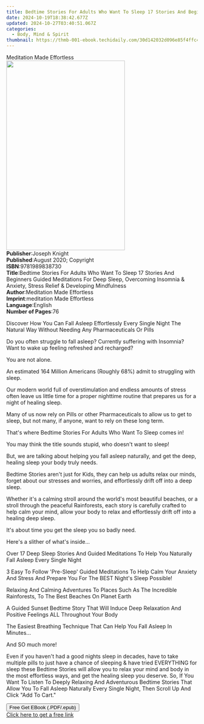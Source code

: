 ```yaml
---
title: Bedtime Stories For Adults Who Want To Sleep 17 Stories And Beginners Guided Meditations For Deep Sleep, Overcoming Insomnia & Anxiety, Stress Relief & Developing Mindfulness | Free Book
date: 2024-10-19T18:38:42.677Z
updated: 2024-10-27T03:40:51.067Z
categories:
  - Body, Mind & Spirit
thumbnail: https://thmb-001-ebook.techidaily.com/30d142032d096e85f4ffc46c7ece7af6e8694a563fdca437a1d14b77089e45ed.jpg
---
```

<main id="book-container">
  <div class="flex flex-col">
    <div class="book-brief flex-1 py-6 px-4 sm:p-6 md:py-10 md:px-8">
      <!-- brief-->
      <div class="book-brief-main">Meditation Made Effortless</div>
    </div>
    <div
      class="book-meta-info flex-1 grid gap-4 col-start-1 col-end-3 row-start-1 sm:mb-6 sm:grid-cols-4 lg:gap-6 lg:col-start-2 lg:row-end-6 lg:row-span-6 lg:mb-0"
    >
      <div
        class="book-meta-info-left place-content-center mt-4 p-4 text-sm leading-6 col-start-2 col-span-2 dark:text-slate-400"
      >
        <img
          class="w-full h-500 object-cover rounded-lg sm:h-255 sm:col-span-2 lg:col-span-full"
          src="https://img-001-ebook.techidaily.com/4813739679d61369bf4bdc7965bca99aba12cf31e6b7f151a435966a1032f269.jpg"
          alt=""
          width="312"
          height="500"
        />
      </div>
      <div
        class="book-meta-info-right mt-2 col-start-1 row-start-2 col-span-3 self-center"
      >
        <!-- meta data  -->
        <div class="flex flex-col px-4 md:px-8">
          <div class="flex-1">
            <strong>Publisher</strong>:<span class="px-2">Joseph Knight</span>
          </div>
          <div class="flex-1">
            <strong>Published</strong>:<span class="px-2"
              >August 2020; Copyright</span
            >
          </div>
          <div class="flex-1">
            <strong>ISBN</strong>:<span class="px-2">9781989838730</span>
          </div>
          <div class="flex-1">
            <strong>Title</strong>:<span class="px-2"
              >Bedtime Stories For Adults Who Want To Sleep 17 Stories And
              Beginners Guided Meditations For Deep Sleep, Overcoming Insomnia
              &amp; Anxiety, Stress Relief &amp; Developing Mindfulness</span
            >
          </div>
          <div class="flex-1">
            <strong>Author</strong>:<span class="px-2"
              >Meditation Made Effortless</span
            >
          </div>
          <div class="flex-1">
            <strong>Imprint</strong>:<span class="px-2"
              >meditation Made Effortless</span
            >
          </div>
          <div class="flex-1">
            <strong>Language</strong>:<span class="px-2">English</span>
          </div>
          <div class="flex-1">
            <strong>Number of Pages</strong>:<span class="px-2">76</span>
          </div>
        </div>
      </div>
    </div>
    <div class="book-description flex-1 py-6 px-4 sm:p-6 md:py-10 md:px-8">
      <div class="book-description-main">
        <div accordion-content="" id="description">
          <p>
            Discover How You Can Fall Asleep Effortlessly Every Single Night The
            Natural Way Without Needing Any Pharmaceuticals Or Pills
          </p>
          <p>
            Do you often struggle to fall asleep? Currently suffering with
            Insomnia? Want to wake up feeling refreshed and recharged?
          </p>
          <p>You are not alone.</p>
          <p>
            An estimated 164 Million Americans (Roughly 68%) admit to struggling
            with sleep.
          </p>
          <p>
            Our modern world full of overstimulation and endless amounts of
            stress often leave us little time for a proper nighttime routine
            that prepares us for a night of healing sleep.
          </p>
          <p>
            Many of us now rely on Pills or other Pharmaceuticals to allow us to
            get to sleep, but not many, if anyone, want to rely on these long
            term.
          </p>
          <p>
            That's where Bedtime Stories For Adults Who Want To Sleep comes in!
          </p>
          <p>
            You may think the title sounds stupid, who doesn't want to sleep!
          </p>
          <p>
            But, we are talking about helping you fall asleep naturally, and get
            the deep, healing sleep your body truly needs.
          </p>
          <p>
            Bedtime Stories aren't just for Kids, they can help us adults relax
            our minds, forget about our stresses and worries, and effortlessly
            drift off into a deep sleep.
          </p>
          <p>
            Whether it's a calming stroll around the world's most beautiful
            beaches, or a stroll through the peaceful Rainforests, each story is
            carefully crafted to help calm your mind, allow your body to relax
            and effortlessly drift off into a healing deep sleep.
          </p>
          <p>It's about time you get the sleep you so badly need.</p>
          <p>Here's a slither of what's inside...</p>
          <p>
            Over 17 Deep Sleep Stories And Guided Meditations To Help You
            Naturally Fall Asleep Every Single Night
          </p>
          <p>
            3 Easy To Follow 'Pre-Sleep' Guided Meditations To Help Calm Your
            Anxiety And Stress And Prepare You For The BEST Night's Sleep
            Possible!
          </p>
          <p>
            Relaxing And Calming Adventures To Places Such As The Incredible
            Rainforests, To The Best Beaches On Planet Earth
          </p>
          <p>
            A Guided Sunset Bedtime Story That Will Induce Deep Relaxation And
            Positive Feelings ALL Throughout Your Body
          </p>
          <p>
            The Easiest Breathing Technique That Can Help You Fall Asleep In
            Minutes...
          </p>
          <p>And SO much more!</p>
          <p>
            Even if you haven't had a good nights sleep in decades, have to take
            multiple pills to just have a chance of sleeping &amp; have tried
            EVERYTHING for sleep these Bedtime Stories will allow you to relax
            your mind and body in the most effortless ways, and get the healing
            sleep you deserve. So, If You Want To Listen To Deeply Relaxing And
            Adventurous Bedtime Stories That Allow You To Fall Asleep Naturally
            Every Single Night, Then Scroll Up And Click "Add To Cart."
          </p>
        </div>
        <div class="accordion-fader"></div>
      </div>
    </div>
    <div class="book-excerpts flex-1 py-6 px-4 sm:p-6 md:py-10 md:px-8"></div>
    <div
      class="book-about-author flex-1 py-6 px-4 sm:p-6 md:py-10 md:px-8"
    ></div>
    <div class="book-free-get flex-1 py-6 px-4 sm:p-6 md:py-10 md:px-8">
      <button
        id="btn-free-get"
        class="bg-blue-500 hover:bg-blue-700 text-white font-bold py-2 px-4 rounded"
      >
        Free Get EBook (.PDF/.epub)
      </button>
      <div id="countdown-display" class="px-2 text-lg mt-2"></div>
      <a
        id="free-link"
        class="hidden bg-blue-500 hover:bg-blue-700 text-white font-bold py-2 px-4 rounded"
        href="https://www.ebooks.com/en-us/book/210101849/bedtime-stories-for-adults-who-want-to-sleep-17-stories-and-beginners-guided-meditations-for-deep-sleep-overcoming-insomnia-anxiety-stress-relief-developing-mindfulness/meditation-made-effortless/"
        target="_blank"
        >Click here to get a free link</a
      >
    </div>
    <script>
      let countdownTime = 0;
      let countdownInterval = null;
      document
        .getElementById('btn-free-get')
        .addEventListener('click', startCountdown);
      function startCountdown() {
        countdownTime = new Date().getTime() + 60000 * 3;
        countdownInterval = setInterval(updateCountdown, 1000);
        document.getElementById('btn-free-get').disabled = true;
        document
          .getElementById('btn-free-get')
          .classList.add('bg-gray-500', 'cursor-not-allowed');
      }
      function updateCountdown() {
        let currentTime = new Date().getTime();
        let timeLeft = countdownTime - currentTime;
        let secondsLeft = Math.floor(timeLeft / 1000);
        document.getElementById('countdown-display').innerHTML =
          `Remaining time: ${secondsLeft} seconds.`;
        if (secondsLeft <= 0) {
          clearInterval(countdownInterval);
          document.getElementById('btn-free-get').classList.add('hidden');
          document.getElementById('free-link').classList.remove('hidden');
          document.getElementById('countdown-display').innerHTML = '';
        }
      }
    </script>
  </div>
</main>

<ins class="adsbygoogle"
      style="display:block"
      data-ad-client="ca-pub-7571918770474297"
      data-ad-slot="8358498916"
      data-ad-format="auto"
      data-full-width-responsive="true"></ins>
    